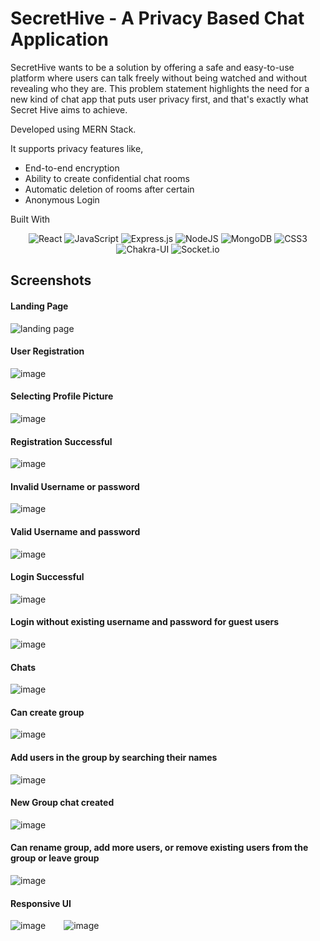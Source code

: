 # SecretHive - A Privacy Based Chat Application


SecretHive wants to be a solution by offering
a safe and easy-to-use platform where users can talk freely without being watched and
without revealing who they are. This problem statement highlights the need for a new
kind of chat app that puts user privacy first, and that's exactly what Secret Hive aims
to achieve.

Developed using MERN Stack. 

It supports privacy features like, 
* End-to-end encryption
* Ability to create confidential chat rooms
* Automatic deletion of rooms after certain
* Anonymous Login

Built With
<p align="center">
<img alt="React" src="https://img.shields.io/badge/react%20-%2320232a.svg?&style=for-the-badge&logo=react&logoColor=%2361DAFB"/>
<img alt="JavaScript" src="https://img.shields.io/badge/javascript%20-%23323330.svg?&style=for-the-badge&logo=javascript&logoColor=%23F7DF1E"/>
<img alt="Express.js" src="https://img.shields.io/badge/express.js%20-%23404d59.svg?&style=for-the-badge"/>
<img alt="NodeJS" src="https://img.shields.io/badge/node.js%20-%2343853D.svg?&style=for-the-badge&logo=node.js&logoColor=white"/>
<img alt="MongoDB" src ="https://img.shields.io/badge/MongoDB-%234ea94b.svg?&style=for-the-badge&logo=mongodb&logoColor=white"/>
<img alt="CSS3" src="https://img.shields.io/badge/css3%20-%231572B6.svg?&style=for-the-badge&logo=css3&logoColor=white"/>
<img alt="Chakra-UI" src="https://img.shields.io/badge/Chakra%20UI-white.svg?&style=for-the-badge&logo=chakraui&logoColor=%42c7c0"/>
<img alt="Socket.io" src="https://img.shields.io/badge/socket.io-gray.svg?&style=for-the-badge&logo=socket.io&logoColor=%42c7c0"/>
</p>

## Screenshots

#### Landing Page
![landing page](https://github.com/sid760/SecretHiveProject/assets/43800138/2ba51fc8-1550-4ee7-b41d-7eb1e13fa060)
<br>

#### User Registration
![image](https://github.com/sid760/SecretHiveProject/assets/43800138/9d6f2868-4066-4df6-9baa-bd00db952872)
<br>

#### Selecting Profile Picture
![image](https://github.com/sid760/SecretHiveProject/assets/43800138/3fe2b38c-20a8-4c71-9745-b7bdadad022c)
<br>

#### Registration Successful
![image](https://github.com/sid760/SecretHiveProject/assets/43800138/bfb9229e-4606-432b-a3a8-1939f92fa5a8)
<br>

#### Invalid Username or password
![image](https://github.com/sid760/SecretHiveProject/assets/43800138/1db86013-e6f6-41bc-9030-92e3bad3104e)
<br>

#### Valid Username and password
![image](https://github.com/sid760/SecretHiveProject/assets/43800138/2464f1d7-c329-4a40-a20b-c506f68649c7)
<br>

#### Login Successful 
![image](https://github.com/sid760/SecretHiveProject/assets/43800138/ff458793-ac54-418c-9475-a0ec0ad3f6c7)
<br>

#### Login without existing username and password for guest users
![image](https://github.com/sid760/SecretHiveProject/assets/43800138/30998bf3-93b0-4c49-9e64-1160e058dbbb)
<br>

#### Chats
![image](https://github.com/sid760/SecretHiveProject/assets/43800138/dc162582-1787-419d-80cc-472b71731b40)
<br>

#### Can create group
![image](https://github.com/sid760/SecretHiveProject/assets/43800138/217fee7d-e2f6-43d2-a1b0-1f4e237fcb5b)
<br>

#### Add users in the group by searching their names
![image](https://github.com/sid760/SecretHiveProject/assets/43800138/81bfa111-9ac8-4d17-a613-b4677b49354a)
<br>

#### New Group chat created 
![image](https://github.com/sid760/SecretHiveProject/assets/43800138/0d7ab683-9858-4f57-ad9c-e9b1d82349df)
<br>

#### Can rename group, add more users, or remove existing users from the group or leave group
![image](https://github.com/sid760/SecretHiveProject/assets/43800138/523b6463-e1ca-4c3e-abec-a18c456bb379)
<br>

#### Responsive UI
![image](https://github.com/sid760/SecretHiveProject/assets/43800138/4f9c27ed-e800-40ec-8030-e6e2e561922f) &ensp;&ensp;&ensp;
![image](https://github.com/sid760/SecretHiveProject/assets/43800138/691456e5-9fee-4995-9bfd-9592c5b67372)
